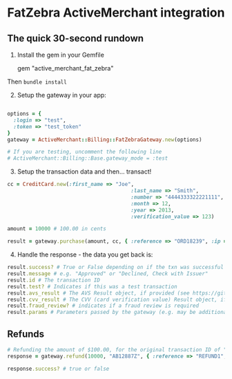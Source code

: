 FatZebra ActiveMerchant integration
===================================

The quick 30-second rundown
---------------------------

1. Install the gem in your Gemfile

    gem "active_merchant_fat_zebra"

Then `bundle install`

2. Setup the gateway in your app:

```ruby

options = {
  :login => "test",
  :token => "test_token"
}
gateway = ActiveMerchant::Billing::FatZebraGateway.new(options)

# If you are testing, uncomment the following line
# ActiveMerchant::Billing::Base.gateway_mode = :test
```

3. Setup the transaction data and then... transact!

```ruby
cc = CreditCard.new(:first_name => "Joe", 
										:last_name => "Smith",
										:number => "4444333322221111",
										:month => 12,
										:year => 2013,
										:verification_value => 123)

amount = 10000 # 100.00 in cents

result = gateway.purchase(amount, cc, { :reference => "ORD18239", :ip => "1.2.3.4" }) # If you are using rails you would use request.remote_ip
```

4. Handle the response - the data you get back is:

```ruby
result.success? # True or False depending on if the txn was successful
result.message # e.g. "Approved" or "Declined, Check with Issuer"
result.id # The transaction ID
result.test? # Indicates if this was a test transaction
result.avs_result # The AVS Result object, if provided (see https://github.com/Shopify/active_merchant/blob/master/lib/active_merchant/billing/avs_result.rb)
result.cvv_result # The CVV (card verification value) Result object, if provided (see https://github.com/Shopify/active_merchant/blob/master/lib/active_merchant/billing/cvv_result.rb)
result.fraud_review? # indicates if a fraud review is required
result.params # Parameters passed by the gateway (e.g. may be additional info like fraud review score.)
```


Refunds
-------
```ruby
# Refunding the amount of $100.00, for the original transaction ID of "AB12887Z"
response = gateway.refund(10000, "AB12887Z", { :reference => "REFUND1", :ip => "1.2.3.4" })

response.success? # true or false
```